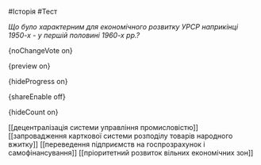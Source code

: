 #Історія #Тест

*Що було характерним для економічного розвитку УРСР наприкінці 1950-х - у першій половині 1960-х рр.?*

{noChangeVote on}

{preview on}

{hideProgress on}

{shareEnable off}

{hideCount on}

[[децентралізація системи управління промисловістю]]
[[запровадження карткової системи розподілу товарів народного вжитку]]
[[переведення підприємств на госпрозрахунок і самофінансування]]
[[пріоритетний розвиток вільних економічних зон]]
